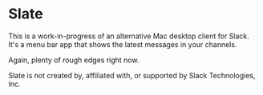 # Slate

This is a work-in-progress of an alternative Mac desktop client for Slack. It's a menu bar app that shows the latest messages in your channels.

Again, plenty of rough edges right now.

Slate is not created by, affiliated with, or supported by Slack Technologies, Inc.
